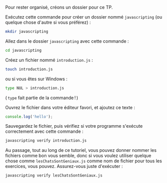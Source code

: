 Pour rester organisé, créons un dossier pour ce TP.

Exécutez cette commande pour créer un dossier nommé `javascripting` (ou quelque chose d'autre si vous préférez) :

```bash
mkdir javascripting
```

Allez dans le dossier `javascripting` avec cette commande :

```bash
cd javascripting
```

Créez un fichier nommé `introduction.js` :

```bash
touch introduction.js
```

ou si vous êtes sur Windows :
```bash
type NUL > introduction.js
```
( `type` fait partie de la commande ! )

Ouvrez le fichier dans votre éditeur favori, et ajoutez ce texte :

```js
console.log('hello');
```

Sauvegardez le fichier, puis vérifiez si votre programme s'exécute correctement avec cette commande :

```bash
javascripting verify introduction.js
```

Au passage, tout au long de ce tutoriel, vous pouvez donner nommer les fichiers comme bon vous semble, donc si vous voulez utiliser quelque chose comme `lesChatsSontGeniaux.js` comme nom de fichier pour tous les exercices, vous pouvez. Assurez-vous juste d'exécuter :

```bash
javascripting verify lesChatsSontGeniaux.js
```

